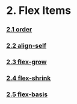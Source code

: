 # 2. Flex Items

### [2.1 order](2.1.order/)

### [2.2 align-self](2.2.align-self/)

### [2.3 flex-grow](2.3.flex-grow/)

### [2.4 flex-shrink](2.4.flex-shrink/)

### [2.5 flex-basis](2.5.flex-basis/)